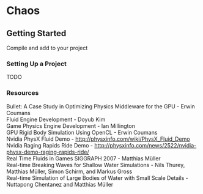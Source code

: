 # Chaos

## Getting Started

Compile and add to your project<br/>

### Setting Up a Project

TODO

### Resources

Bullet: A Case Study in Optimizing Physics Middleware for the GPU - Erwin Coumans<br/>
Fluid Engine Development - Doyub Kim<br/>
Game Physics Engine Development - Ian Millington<br/>
GPU Rigid Body Simulation Using OpenCL - Erwin Coumans<br/>
Nvidia PhysX Fluid Demo - http://physxinfo.com/wiki/PhysX_Fluid_Demo<br/>
Nvidia Raging Rapids Ride Demo - http://physxinfo.com/news/2522/nvidia-physx-demo-raging-rapids-ride/<br/>
Real Time Fluids in Games SIGGRAPH 2007 - Matthias Müller<br/>
Real-time Breaking Waves for Shallow Water Simulations - Nils Thurey, Matthias Müller, Simon Schirm, and Markus Gross<br/>
Real-time Simulation of Large Bodies of Water with Small Scale Details - Nuttapong Chentanez and Matthias Müller<br/>
